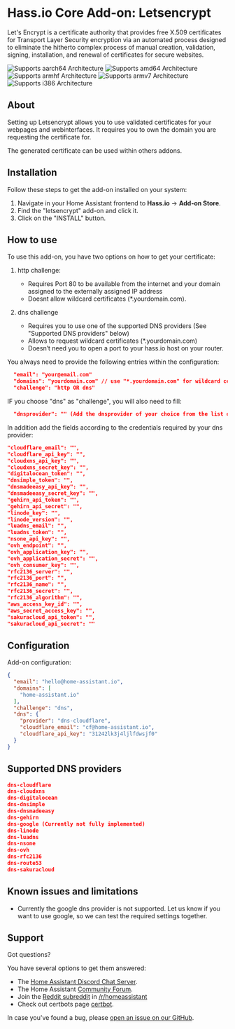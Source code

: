 # Hass.io Core Add-on: Letsencrypt

Let's Encrypt is a certificate authority that provides free X.509 certificates for Transport Layer Security encryption via an automated process designed to eliminate the hitherto complex process of manual creation, validation, signing, installation, and renewal of certificates for secure websites.

![Supports aarch64 Architecture][aarch64-shield] ![Supports amd64 Architecture][amd64-shield] ![Supports armhf Architecture][armhf-shield] ![Supports armv7 Architecture][armv7-shield] ![Supports i386 Architecture][i386-shield]

## About

Setting up Letsencrypt allows you to use validated certificates for your webpages and webinterfaces.
It requires you to own the domain you are requesting the certificate for.

The generated certificate can be used within others addons.

## Installation

Follow these steps to get the add-on installed on your system:

1. Navigate in your Home Assistant frontend to **Hass.io** -> **Add-on Store**.
2. Find the "letsencrypt" add-on and click it.
3. Click on the "INSTALL" button.

## How to use

To use this add-on, you have two options on how to get your certificate:

1. http challenge:
   - Requires Port 80 to be available from the internet and your domain assigned to the externally assigned IP address
   - Doesnt allow wildcard certificates (*.yourdomain.com).

2. dns challenge
   - Requires you to use one of the supported DNS providers (See "Supported DNS providers" below)
   - Allows to request wildcard certificates (*.yourdomain.com)
   - Doesn’t need you to open a port to your hass.io host on your router.

You always need to provide the following entries within the configuration:

```json
  "email": "your@email.com"
  "domains": "yourdomain.com" // use "*.yourdomain.com" for wildcard certificates.
  "challenge": "http OR dns"
```

IF you choose "dns" as "challenge", you will also need to fill:

```json
  "dnsprovider": "" (Add the dnsprovider of your choice from the list of "Supported DNS providers" below)
```

In addition add the fields according to the credentials required by your dns provider:

```json
"cloudflare_email": "",
"cloudflare_api_key": "",
"cloudxns_api_key": "",
"cloudxns_secret_key": "",
"digitalocean_token": "",
"dnsimple_token": "",
"dnsmadeeasy_api_key": "",
"dnsmadeeasy_secret_key": "",
"gehirn_api_token": "",
"gehirn_api_secret": "",
"linode_key": "",
"linode_version": "",
"luadns_email": "",
"luadns_token": "",
"nsone_api_key": "",
"ovh_endpoint": "",
"ovh_application_key": "",
"ovh_application_secret": "",
"ovh_consumer_key": "",
"rfc2136_server": "",
"rfc2136_port": "",
"rfc2136_name": "",
"rfc2136_secret": "",
"rfc2136_algorithm": "",
"aws_access_key_id": "",
"aws_secret_access_key": "",
"sakuracloud_api_token": "",
"sakuracloud_api_secret": ""
```

## Configuration

Add-on configuration:

```json
{
  "email": "hello@home-assistant.io",
  "domains": [
    "home-assistant.io"
  ],
  "challenge": "dns",
  "dns": {
    "provider": "dns-cloudflare",
    "cloudflare_email": "cf@home-assistant.io",
    "cloudflare_api_key": "31242lk3j4ljlfdwsjf0"
  }
}
```

## Supported DNS providers

```json
dns-cloudflare
dns-cloudxns
dns-digitalocean
dns-dnsimple
dns-dnsmadeeasy
dns-gehirn
dns-google (Currently not fully implemented)
dns-linode
dns-luadns
dns-nsone
dns-ovh
dns-rfc2136
dns-route53
dns-sakuracloud
```

## Known issues and limitations

- Currently the google dns provider is not supported. Let us know if you want to use google, so we can test the required settings together.

## Support

Got questions?

You have several options to get them answered:

- The [Home Assistant Discord Chat Server][discord].
- The Home Assistant [Community Forum][forum].
- Join the [Reddit subreddit][reddit] in [/r/homeassistant][reddit]
- Check out certbots page [certbot].

In case you've found a bug, please [open an issue on our GitHub][issue].

[aarch64-shield]: https://img.shields.io/badge/aarch64-yes-green.svg
[amd64-shield]: https://img.shields.io/badge/amd64-yes-green.svg
[armhf-shield]: https://img.shields.io/badge/armhf-yes-green.svg
[armv7-shield]: https://img.shields.io/badge/armv7-yes-green.svg
[i386-shield]: https://img.shields.io/badge/i386-yes-green.svg
[discord]: https://discord.gg/c5DvZ4e
[forum]: https://community.home-assistant.io
[issue]: https://github.com/home-assistant/hassio-addons/issues
[certbot]: https://certbot.eff.org
[reddit]: https://reddit.com/r/homeassistant
